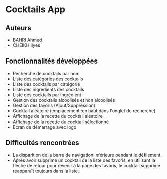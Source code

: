 # Cocktails App

## Auteurs

- BAHRI Ahmed
- CHEIKH Ilyes

## Fonctionnalités développées

- Recherche de cocktails par nom
- Liste des catégories des cocktails
- Liste des cocktails par catégorie
- Liste des ingrédients des cocktails
- Liste des cocktails par ingrédient
- Gestion des cocktails alcoolisés et non alcoolisés
- Gestion des favoris (Ajout/Suppression)
- Cocktail aléatoire (emplacement :en haut dans l'onglet de recherche)
- Affichage de la recette du cocktail aléatoire
- Affichage de la recette du cocktail sélectionné
- Ecran de démarrage avec logo


## Difficultés rencontrées

- La disparition de la barre de navigation inférieure pendant le défilement.
- Après avoir supprimé un cocktail de la liste des favoris, en utilisant la flèche de retour pour revenir à la page des favoris, le cocktail supprimé réapparaît toujours dans la liste.
